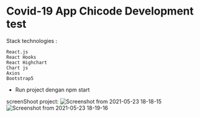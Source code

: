 # Covid-19 App Chicode Development test

Stack technologies :

    React.js
    React Hooks
    React Highchart
    Chart js
    Axios
    Bootstrap5

- Run project dengan npm start

screenShoot project:
![Screenshot from 2021-05-23 18-18-15](https://user-images.githubusercontent.com/58900473/119258410-b4d16180-bbf3-11eb-8526-fad6fa556e98.png)
![Screenshot from 2021-05-23 18-19-16](https://user-images.githubusercontent.com/58900473/119258412-b6028e80-bbf3-11eb-8263-70a8144b5e93.png)

